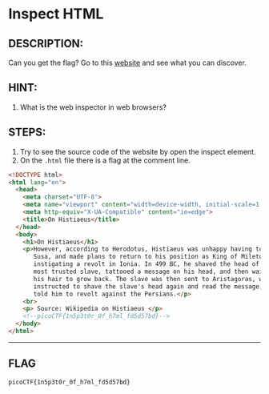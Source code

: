 # Inspect HTML
## DESCRIPTION:
Can you get the flag?
Go to this [website](http://saturn.picoctf.net:59126) and see what you can discover.
## HINT:
1. What is the web inspector in web browsers?
## STEPS:
1. Try to see the source code of the website by open the inspect element.
2. On the `.html` file there is a flag at the comment line.
```html
<!DOCTYPE html>
<html lang="en">
  <head>
    <meta charset="UTF-8">
    <meta name="viewport" content="width=device-width, initial-scale=1.0">
    <meta http-equiv="X-UA-Compatible" content="ie=edge">
    <title>On Histiaeus</title>
  </head>
  <body>
    <h1>On Histiaeus</h1>
    <p>However, according to Herodotus, Histiaeus was unhappy having to stay in
       Susa, and made plans to return to his position as King of Miletus by 
       instigating a revolt in Ionia. In 499 BC, he shaved the head of his 
       most trusted slave, tattooed a message on his head, and then waited for 
       his hair to grow back. The slave was then sent to Aristagoras, who was 
       instructed to shave the slave's head again and read the message, which 
       told him to revolt against the Persians.</p>
    <br>
    <p> Source: Wikipedia on Histiaeus </p>
	<!--picoCTF{1n5p3t0r_0f_h7ml_fd5d57bd}-->
  </body>
</html>
```

---

## FLAG
```
picoCTF{1n5p3t0r_0f_h7ml_fd5d57bd}
```
